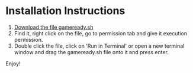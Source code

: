 # Installation Instructions

1. [Download the file gameready.sh](https://raw.githubusercontent.com/NayamAmarshe/gameready/main/gameready.sh)
2. Find it, right click on the file, go to permission tab and give it execution permission.
3. Double click the file, click on 'Run in Terminal' or open a new terminal window and drag the gameready.sh file onto it and press enter.

Enjoy!
